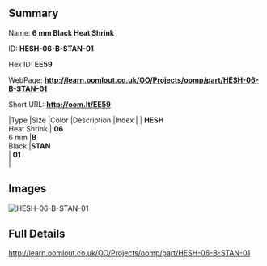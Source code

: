 

## Summary
 
Name: __6 mm Black Heat Shrink__

ID: __HESH-06-B-STAN-01__

Hex ID: __EE59__

WebPage: __http://learn.oomlout.co.uk/OO/Projects/oomp/part/HESH-06-B-STAN-01__

Short URL: __http://oom.lt/EE59__


|Type   |Size   |Color   |Description   |Index   |
| __HESH__ <br>Heat Shrink  | __06__<br>6 mm   |__B__<br>Black    |__STAN__<br>    | __01__<br>  |


## Images
![HESH-06-B-STAN-01](http://oomlout.com/oomp-gen/parts/HESH-06-B-STAN-01/HESH-06-B-STAN-01_420.jpg)

## Full Details

 http://learn.oomlout.co.uk/OO/Projects/oomp/part/HESH-06-B-STAN-01

